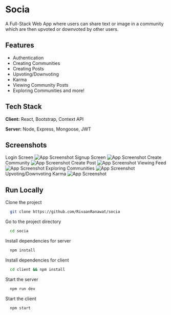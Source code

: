 
# Socia

A Full-Stack Web App where users can share text or image in a community which are then upvoted or downvoted by other users.
## Features

- Authentication
- Creating Communities
- Creating Posts
- Upvoting/Downvoting
- Karma
- Viewing Community Posts
- Exploring Communities
and more!

  
## Tech Stack

**Client:** React, Bootstrap, Context API

**Server:** Node, Express, Mongoose, JWT

  
## Screenshots

Login Screen
![App Screenshot](../master/screenshots/login.png)
Signup Screen
![App Screenshot](../master/screenshots/signup.png)
Create Community
![App Screenshot](../master/screenshots/createCommunity.png)
Create Post
![App Screenshot](../master/screenshots/createPost.png)
Viewing Feed
![App Screenshot](../master/screenshots/feed.png)
Exploring Communities
![App Screenshot](../master/screenshots/communities.png)
Upvoting/Downvoting Karma
![App Screenshot](../master/screenshots/upvotingDownvoting.png)

  
## Run Locally

Clone the project

```bash
  git clone https://github.com/RivaanRanawat/socia
```

Go to the project directory

```bash
  cd socia
```

Install dependencies for server

```bash
  npm install
```

Install dependencies for client

```bash
  cd client && npm install
```


Start the server

```bash
  npm run dev
```

Start the client

```bash
  npm start
```
  